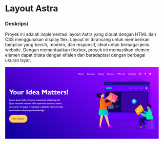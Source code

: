 # Layout Astra

### Deskripsi
Proyek ini adalah implementasi layout Astra yang dibuat dengan HTML dan CSS menggunakan display flex. Layout ini dirancang untuk memberikan tampilan yang bersih, modern, dan responsif, ideal untuk berbagai jenis website. Dengan memanfaatkan flexbox, proyek ini memastikan elemen-elemen dapat ditata dengan efisien dan beradaptasi dengan berbagai ukuran layar.

![Layout_Astra](Screenshot%202024-10-09%20094124.png)